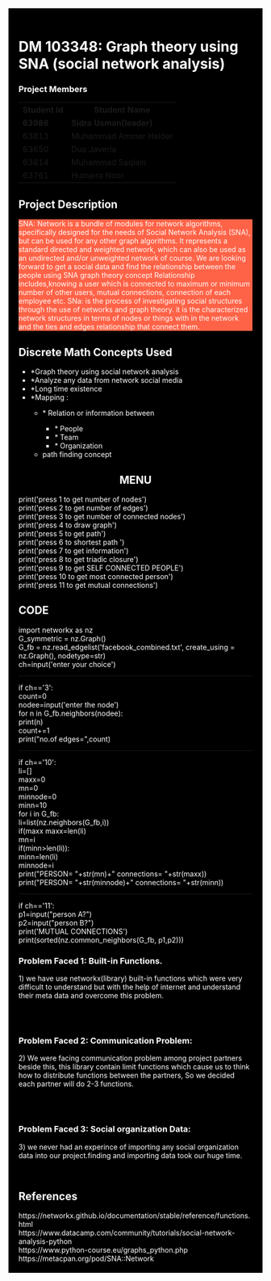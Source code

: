 <!DOCTYPE html>
<html>
<head>
</head>
<body>
     <div style="background-color:black;color:white;padding:20px;">
          <h1> DM 103348: Graph theory using SNA (social network analysis) </h1>
     <h3> Project Members </h3>
          <table style="width:100%">
  <tr>
    <th>Student Id</th>
    <th>Student Name</th> 
  </tr>
  <tr>
       <td><b>63986</b></td>
       <td><b>Sidra Usman(leader)</b></td>
  </tr>
  <tr>
    <td>63813</td>
    <td>Muhammad Ammar Haider</td>
  </tr>
  <tr>
    <td>63650</td>
    <td>Dua Javeria</td>
  </tr>
  <tr>
    <td>63814</td>
    <td>Muhammad Saqlain</td>
  </tr>
  <tr>
    <td>63761</td>
    <td>Humaira Noor</td>
  </tr>
            
</table>

<h2> Project Description </h2>
<p style="background-color:Tomato;"> SNA: Network is a bundle of modules for network algorithms, specifically designed for the needs of Social Network Analysis (SNA), but can be used for any other graph algorithms. It represents a standard directed and weighted network, which can also be used as an undirected and/or unweighted network of course.
We are looking forward to get a social data and find the relationship between the people using SNA graph theory concept 
Relationship includes,knowing a user which is connected to maximum or minimum number of other users, mutual connections, connection of each employee etc.
SNa: is the process of investigating social structures through the use of networks and graph theory. it is the characterized network structures in terms of nodes or things with in the network and the ties and edges relationship that connect them.


</p>

<h2>Discrete Math Concepts Used </h2>
<ul>
     <li>*Graph theory using social network analysis</li>
     <li>*Analyze any data from network social media</li>
     <li>*Long time existence</li>
     <li>*Mapping :</li>
     <ul>
          <li> * Relation or information between</li>
          <ul>
               <li>* People</li>
               <li>* Team </li>
               <li>* Organization</li>
          </ul>
          <li>path finding concept</li>
     </ul>
</ul>

 <div>
    </p>
     <center><h2>MENU</h2></center>
     <p>
          print('press 1 to get number of nodes')<br>
          print('press 2 to get number of edges')<br>
          print('press 3 to get number of connected nodes')<br>
          print('press 4 to draw graph')<br>
          print('press 5 to get  path')<br>
          print('press 6 to shortest path ')<br>
          print('press 7 to get information')<br>
          print('press 8 to get triadic closure')<br>
          print('press 9 to get SELF CONNECTED PEOPLE')<br>
          print('press 10 to get most connected person')<br>
          print('press 11 to get mutual connections')
     </p>
         
</div>
<h2>CODE</h2>
<div>
     <p>
          import networkx as nz<br>
          G_symmetric = nz.Graph()<br>
          G_fb = nz.read_edgelist('facebook_combined.txt', create_using = nz.Graph(), nodetype=str)<br>
          ch=input('enter your choice')
          <hr>
          if ch=='3':<br>
          count=0<br>
          nodee=input('enter the node')<br>
          for n in G_fb.neighbors(nodee):<br>
            print(n)<br>
            count+=1<br>
          print("no.of edges=",count)
          <hr>
     if ch=='10': <br>
    li=[]<br>
    maxx=0<br>
    mn=0<br>
    minnode=0<br>
    minn=10<br>
    for i in G_fb:<br>
        li=list(nz.neighbors(G_fb,i))<br>
        if(maxx<len(li)):<br>
            maxx=len(li)<br>
            mn=i<br>
        if(minn>len(li)):<br>
            minn=len(li)<br>
            minnode=i<br>
    print("PERSON= "+str(mn)+"  connections= "+str(maxx))<br>
    print("PERSON= "+str(minnode)+"  connections= "+str(minn))
     <hr>
     if ch=='11':<br>
    p1=input("person A?")<br>
    p2=input("person B?")<br>
    print('MUTUAL CONNECTIONS')<br>
    print(sorted(nz.common_neighbors(G_fb, p1,p2)))
   
          
    
 </div>
<h3> Problem Faced 1: Built-in Functions. </h3>
<p>
     1) we have use networkx(library) built-in functions which were very difficult to understand but with the help of internet and understand their meta data and overcome this problem.</p></BR>
<BR>    
<h3> Problem Faced 2: Communication Problem: </h3>
<p>
   2) We were facing communication problem among project partners beside this, this library contain limit functions which cause us to think how to distribute functions between the partners, So we decided each partner will do 2-3 functions.</p></BR>

<BR>
<h3> Problem Faced 3:  Social organization Data: </h3>
<p>
     3) we never had an experince of importing any social organization data into our project.finding and importing data took our huge      time.</p> </BR>
<h2> References </h2>
https://networkx.github.io/documentation/stable/reference/functions.html<br>
https://www.datacamp.com/community/tutorials/social-network-analysis-python<br>
https://www.python-course.eu/graphs_python.php<br>
https://metacpan.org/pod/SNA::Network

</div>

</body>
</html>
